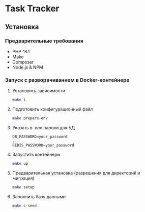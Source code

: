 
# Task Tracker

## Установка

### Предварительные требования

* PHP ^8.1
* Make
* Composer
* Node.js & NPM

### Запуск с разворачиванием в Docker-контейнере

1. Установить зависимости

    ```sh
    make i
    ```

2. Подготовить конфигурационный файл

    ```sh
    make prepare-env
    ```

3. Указать в *.env* пароли для БД

    ```dotenv
    DB_PASSWORD=your_password
    ...
    REDIS_PASSWORD=your_password
    ```
   
4. Запустить контейнеры

    ```sh
    make up
    ```

5. Предварительная установка (разрешения для директорий и миграция)

    ```sh
    make setup
    ```

6. Заполнить базу данными
    ```sh
    make c-seed
    ```
   

